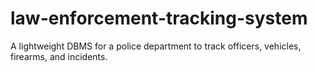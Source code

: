 # law-enforcement-tracking-system
A lightweight DBMS for a police department to track officers, vehicles, firearms, and incidents.

